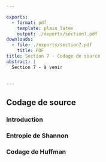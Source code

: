 ```yaml
---

exports:
  - format: pdf
    template: plain_latex
    output: ./exports/section7.pdf
downloads:
  - file: ./exports/section7.pdf
    title: PDF
title: Section 7 - Codage de source
abstract: |
  Section 7 - à venir
   

---
```


## Codage de source 

###  Introduction 
    
### Entropie de Shannon

###  Codage de Huffman
 